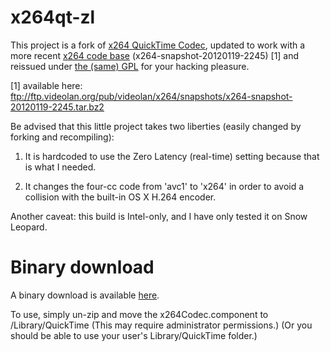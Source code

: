 x264qt-zl
=========

This project is a fork of <a
href="http://developer.berlios.de/projects/x264qtcodec/">x264
QuickTime Codec</a>, updated to work with
a more recent <a href="http://git.videolan.org/?p=x264.git;a=summary">x264 code base</a>
(x264-snapshot-20120119-2245) [1] and reissued under
<a href="http://www.gnu.org/licenses/gpl-2.0.html">the (same) GPL</a> for your hacking pleasure.

[1] available here: ftp://ftp.videolan.org/pub/videolan/x264/snapshots/x264-snapshot-20120119-2245.tar.bz2

Be advised that this little project takes two liberties (easily
changed by forking and recompiling):

  1. It is hardcoded to use the Zero Latency (real-time) setting
  because that is what I needed.

  2. It changes the four-cc code from 'avc1' to 'x264' in order to
  avoid a collision with the built-in OS X H.264 encoder.

Another caveat: this build is Intel-only, and I have only tested it on Snow Leopard.

Binary download
===============

A binary download is available <a
href="x264qt-zl/raw/master/zips/2012-02-13-x264Codec.component.zip">here</a>.

To use, simply un-zip and move the x264Codec.component to
/Library/QuickTime (This may require administrator permissions.)  (Or
you should be able to use your user's Library/QuickTime folder.)
